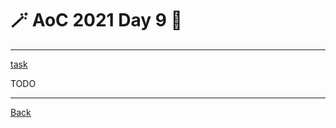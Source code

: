 # :magic_wand: AoC 2021 Day 9 :christmas_tree:

---

[task](https://adventofcode.com/2021/day/9)

TODO

---
[Back](/README.md)